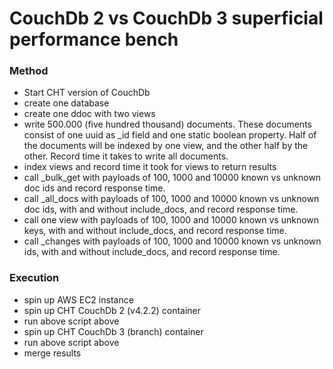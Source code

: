 # CouchDb 2 vs CouchDb 3 superficial performance bench

### Method

- Start CHT version of CouchDb
- create one database
- create one ddoc with two views
- write 500.000 (five hundred thousand) documents. These documents consist of one uuid as _id field and one static boolean property. Half of the documents will be indexed by one view, and the other half by the other. Record time it takes to write all documents.
- index views and record time it took for views to return results
- call _bulk_get with payloads of 100, 1000 and 10000 known vs unknown doc ids and record response time.
- call _all_docs with payloads of 100, 1000 and 10000 known vs unknown doc ids, with and without include_docs, and record response time.
- call one view with payloads of 100, 1000 and 10000 known vs unknown keys, with and without include_docs, and record response time.
- call _changes with payloads of 100, 1000 and 10000 known vs unknown ids, with and without include_docs, and record response time.

### Execution
- spin up AWS EC2 instance
- spin up CHT CouchDb 2 (v4.2.2) container
- run above script above
- spin up CHT CouchDb 3 (branch) container
- run above script above
- merge results
